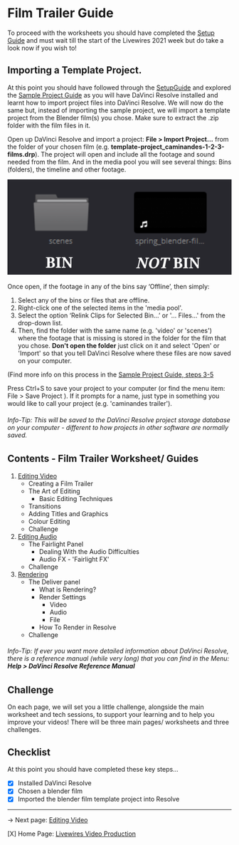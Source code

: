 # Film Trailer Guide

To proceed with the worksheets you should have completed the [Setup Guide](../SetupGuide.md) and must wait till the start of the Livewires 2021 week but do take a look now if you wish to!

## Importing a Template Project.


At this point you should have followed through the [SetupGuide](SetupGuide.md) and explored the [Sample Project Guide](../SampleProjectGuide.md) as you will have DaVinci Resolve installed and learnt how to import project files into DaVinci Resolve.
We will now do the same but, instead of importing the sample project, we will import a template project from the Blender film(s) you chose. 
Make sure to extract the .zip folder with the film files in it.

Open up DaVinci Resolve and import a project: **File > Import Project...** from the folder of your chosen film (e.g. **template-project_caminandes-1-2-3-films.drp**). The project will open and include all the footage and sound needed from the film. And in the media pool you will see several things: Bins (folders), the timeline and other footage.

![BinNotBin](worksheetFiles/BinNotBin.svg)

Once open, if the footage in any of the bins say ‘Offline’, then simply: 
 
 1. Select any of the bins or files that are offline.
 2. Right-click one of the selected items in the 'media pool'. 
 3. Select the option ‘Relink Clips for Selected Bin...’ or '... Files...' from the drop-down list. 
 4. Then, find the folder with the same name (e.g. 'video' or 'scenes') where the footage that is missing is stored in the folder for the film that you chose. **Don't open the folder** just click on it and select 'Open' or 'Import' so that you tell DaVinci Resolve where these files are now saved on your computer. 

(Find more info on this process in the [Sample Project Guide, steps 3-5](../SampleProjectGuide.md)

Press Ctrl+S to save your project to your computer (or find the menu item: File > Save Project ). If it prompts for a name, just type in something you would like to call your project (e.g. 'caminandes trailer').
###### Info-Tip: This will be saved to the DaVinci Resolve project storage database on your computer - different to how projects in other software are normally saved.

## Contents - Film Trailer Worksheet/ Guides

1. [Editing Video](01-EditingVideo.md)
    * Creating a Film Trailer
    * The Art of Editing
      * Basic Editing Techniques
    * Transitions
    * Adding Titles and Graphics
    * Colour Editing
    * Challenge
2. [Editing Audio](02-EditingAudio.md)
    * The Fairlight Panel
      * Dealing With the Audio Difficulties
      * Audio FX - 'Fairlight FX'
    * Challenge
3. [Rendering](03-Rendering.md)
    * The Deliver panel
      * What is Rendering?
      * Render Settings
        * Video
        * Audio
        * File
      * How To Render in Resolve
    * Challenge

###### Info-Tip: If ever you want more detailed information about DaVinci Resolve, there is a reference manual (while very long) that you can find in the Menu: **Help > DaVinci Resolve Reference Manual**

## Challenge

On each page, we will set you a little challenge, alongside the main worksheet and tech sessions, to support your learning and to help you improve your videos! There will be three main pages/ worksheets and three challenges.


## Checklist
At this point you should have completed these key steps...

- [X] Installed DaVinci Resolve
- [X] Chosen a blender film
- [X] Imported the blender film template project into Resolve

---

-> Next page: [Editing Video](01-EditingVideo.md)

[X] Home Page: [Livewires Video Production](../README.md)
